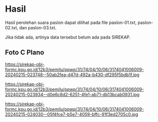 # Hasil

Hasil perolehan suara paslon dapat dilihat pada file paslon-01.txt, paslon-02.txt, dan paslon-03.txt.

Jika tidak ada, artinya data tersebut belum ada pada SIREKAP.

## Foto C Plano

https://sirekap-obj-formc.kpu.go.id/12b3/pemilu/ppwp/31/74/04/10/06/3174041006009-20240215-023748--50ab2fea-d47d-492a-b430-df295f5bdb1f.jpg

https://sirekap-obj-formc.kpu.go.id/12b3/pemilu/ppwp/31/74/04/10/06/3174041006009-20240215-023934--d0e6c8d2-6251-4fe1-ab71-db13bcab0931.jpg

https://sirekap-obj-formc.kpu.go.id/12b3/pemilu/ppwp/31/74/04/10/06/3174041006009-20240215-024030--05f4fce7-b5e7-4059-bffc-91f3ed2705c0.jpg
